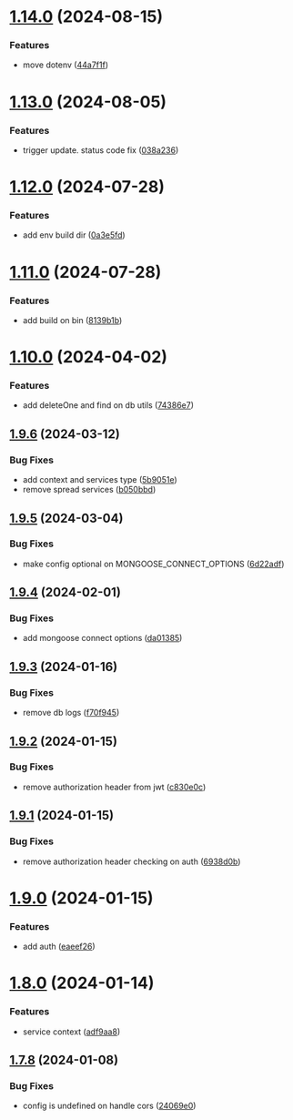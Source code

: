 # [1.14.0](https://github.com/mavvy22/miniserver/compare/v1.13.0...v1.14.0) (2024-08-15)


### Features

* move dotenv ([44a7f1f](https://github.com/mavvy22/miniserver/commit/44a7f1fbc8fdda1f46157768364c95a248b6b377))

# [1.13.0](https://github.com/mavvy22/miniserver/compare/v1.12.0...v1.13.0) (2024-08-05)


### Features

* trigger update. status code fix ([038a236](https://github.com/mavvy22/miniserver/commit/038a2369f2b98efe4c2d8e4d148fac46aa8bc027))

# [1.12.0](https://github.com/mavvy22/miniserver/compare/v1.11.0...v1.12.0) (2024-07-28)


### Features

* add env build dir ([0a3e5fd](https://github.com/mavvy22/miniserver/commit/0a3e5fd16fa4c883afaf798aecf9302b651e1aff))

# [1.11.0](https://github.com/mavvy22/miniserver/compare/v1.10.0...v1.11.0) (2024-07-28)


### Features

* add build on bin ([8139b1b](https://github.com/mavvy22/miniserver/commit/8139b1b5eb73ec4581b12134796048d042381fd3))

# [1.10.0](https://github.com/mavvy22/miniserver/compare/v1.9.6...v1.10.0) (2024-04-02)


### Features

* add deleteOne and find on db utils ([74386e7](https://github.com/mavvy22/miniserver/commit/74386e71763032411dc24c8d6eb4c65979db792c))

## [1.9.6](https://github.com/mavvy22/miniserver/compare/v1.9.5...v1.9.6) (2024-03-12)


### Bug Fixes

* add context and services type ([5b9051e](https://github.com/mavvy22/miniserver/commit/5b9051e90b613ed551ebebdf1a9028d042202736))
* remove spread services ([b050bbd](https://github.com/mavvy22/miniserver/commit/b050bbd6fa6a79564fb3fab23d9971865a6b31b4))

## [1.9.5](https://github.com/mavvy22/miniserver/compare/v1.9.4...v1.9.5) (2024-03-04)


### Bug Fixes

* make config optional on MONGOOSE_CONNECT_OPTIONS ([6d22adf](https://github.com/mavvy22/miniserver/commit/6d22adf2e957c2f734b19a5f8c2a7e8284b8e61b))

## [1.9.4](https://github.com/mavvy22/miniserver/compare/v1.9.3...v1.9.4) (2024-02-01)


### Bug Fixes

* add mongoose connect options ([da01385](https://github.com/mavvy22/miniserver/commit/da01385090eace116e4365b24ca914c9d976e10d))

## [1.9.3](https://github.com/mavvy22/miniserver/compare/v1.9.2...v1.9.3) (2024-01-16)


### Bug Fixes

* remove db logs ([f70f945](https://github.com/mavvy22/miniserver/commit/f70f94506f44d1cb2d71df61b2766e5a168fccf4))

## [1.9.2](https://github.com/mavvy22/miniserver/compare/v1.9.1...v1.9.2) (2024-01-15)


### Bug Fixes

* remove authorization header from jwt ([c830e0c](https://github.com/mavvy22/miniserver/commit/c830e0c430a147d7d1342565ce88c31d4336c9e6))

## [1.9.1](https://github.com/mavvy22/miniserver/compare/v1.9.0...v1.9.1) (2024-01-15)


### Bug Fixes

* remove authorization header checking on auth ([6938d0b](https://github.com/mavvy22/miniserver/commit/6938d0b218dede5d804f5c7bc343c79bd235ddc5))

# [1.9.0](https://github.com/mavvy22/miniserver/compare/v1.8.0...v1.9.0) (2024-01-15)


### Features

* add auth ([eaeef26](https://github.com/mavvy22/miniserver/commit/eaeef265a230ccbf74120f6b6c5b4d7da309da7d))

# [1.8.0](https://github.com/mavvy22/miniserver/compare/v1.7.8...v1.8.0) (2024-01-14)


### Features

* service context ([adf9aa8](https://github.com/mavvy22/miniserver/commit/adf9aa84c7745b81447d5093ee3bc7e4fb74ddb1))

## [1.7.8](https://github.com/mavvy22/miniserver/compare/v1.7.7...v1.7.8) (2024-01-08)


### Bug Fixes

* config is undefined on handle cors ([24069e0](https://github.com/mavvy22/miniserver/commit/24069e00446e2e1107403930ac995dfffece6def))
